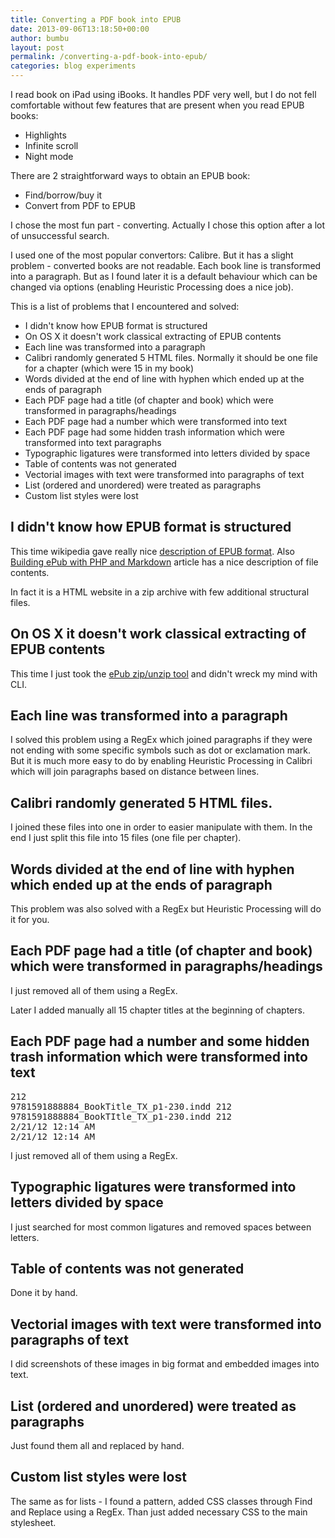 ```yaml
---
title: Converting a PDF book into EPUB
date: 2013-09-06T13:18:50+00:00
author: bumbu
layout: post
permalink: /converting-a-pdf-book-into-epub/
categories: blog experiments
---
```

I read book on iPad using iBooks. It handles PDF very well, but I do not fell comfortable without few features that are present when you read EPUB books:
<ul>
	<li>Highlights</li>
	<li>Infinite scroll</li>
	<li>Night mode</li>
</ul>
There are 2 straightforward ways to obtain an EPUB book:
<ul>
	<li>Find/borrow/buy it</li>
	<li>Convert from PDF to EPUB</li>
</ul>
I chose the most fun part - converting. Actually I chose this option after a lot of unsuccessful search.

I used one of the most popular convertors: Calibre. But it has a slight problem - converted books are not readable. Each book line is transformed into a paragraph. But as I found later it is a default behaviour which can be changed via options (enabling Heuristic Processing does a nice job).

This is a list of problems that I encountered and solved:
<ul>
	<li>I didn't know how EPUB format is structured</li>
	<li>On OS X it doesn't work classical extracting of EPUB contents</li>
	<li>Each line was transformed into a paragraph</li>
	<li>Calibri randomly generated 5 HTML files. Normally it should be one file for a chapter (which were 15 in my book)</li>
	<li>Words divided at the end of line with hyphen which ended up at the ends of paragraph</li>
	<li>Each PDF page had a title (of chapter and book) which were transformed in paragraphs/headings</li>
	<li>Each PDF page had a number which were transformed into text</li>
	<li>Each PDF page had some hidden trash information which were transformed into text paragraphs</li>
	<li>Typographic ligatures were transformed into letters divided by space</li>
	<li>Table of contents was not generated</li>
	<li>Vectorial images with text were transformed into paragraphs of text</li>
	<li>List (ordered and unordered) were treated as paragraphs</li>
	<li>Custom list styles were lost</li>
</ul>
<h2>I didn't know how EPUB format is structured</h2>
This time wikipedia gave really nice <a href="http://en.wikipedia.org/wiki/EPUB" target="_blank">description of EPUB format</a>. Also <a href="http://www.sitepoint.com/building-epub-with-php-and-markdown/" target="_blank">Building ePub with PHP and Markdown</a> article has a nice description of file contents.

In fact it is a HTML website in a zip archive with few additional structural files.
<h2>On OS X it doesn't work classical extracting of EPUB contents</h2>
This time I just took the <a href="http://www.mobileread.com/forums/showthread.php?s=5b77edaeb2fe84b67a730917d734e4ac&amp;t=55681&amp;page=6" target="_blank">ePub zip/unzip tool</a> and didn't wreck my mind with CLI.
<h2>Each line was transformed into a paragraph</h2>
I solved this problem using a RegEx which joined paragraphs if they were not ending with some specific symbols such as dot or exclamation mark. But it is much more easy to do by enabling Heuristic Processing in Calibri which will join paragraphs based on distance between lines.
<h2>Calibri randomly generated 5 HTML files.</h2>
I joined these files into one in order to easier manipulate with them. In the end I just split this file into 15 files (one file per chapter).
<h2>Words divided at the end of line with hyphen which ended up at the ends of paragraph</h2>
This problem was also solved with a RegEx but Heuristic Processing will do it for you.
<h2>Each PDF page had a title (of chapter and book) which were transformed in paragraphs/headings</h2>
I just removed all of them using a RegEx.

Later I added manually all 15 chapter titles at the beginning of chapters.
<h2>Each PDF page had a number and some hidden trash information which were transformed into text</h2>
<pre class="prettyprint">212
9781591888884_BookTitle_TX_p1-230.indd 212
9781591888884_BookTItle_TX_p1-230.indd 212
2/21/12 12:14 AM
2/21/12 12:14 AM</pre>
I just removed all of them using a RegEx.
<h2>Typographic ligatures were transformed into letters divided by space</h2>
I just searched for most common ligatures and removed spaces between letters.
<h2>Table of contents was not generated</h2>
Done it by hand.
<h2>Vectorial images with text were transformed into paragraphs of text</h2>
I did screenshots of these images in big format and embedded images into text.
<h2>List (ordered and unordered) were treated as paragraphs</h2>
Just found them all and replaced by hand.
<h2>Custom list styles were lost</h2>
The same as for lists - I found a pattern, added CSS classes through Find and Replace using a RegEx. Than just added necessary CSS to the main stylesheet.
